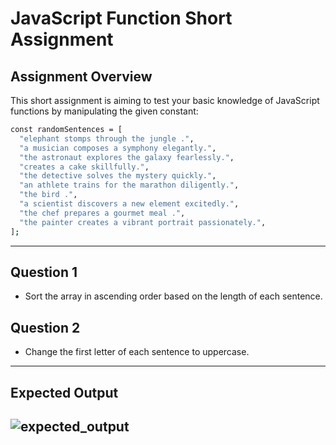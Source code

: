 # JavaScript Function Short Assignment

## **Assignment Overview**

This short assignment is aiming to test your basic knowledge of JavaScript functions by manipulating the given constant:

```bash
const randomSentences = [
  "elephant stomps through the jungle .",
  "a musician composes a symphony elegantly.",
  "the astronaut explores the galaxy fearlessly.",
  "creates a cake skillfully.",
  "the detective solves the mystery quickly.",
  "an athlete trains for the marathon diligently.",
  "the bird .",
  "a scientist discovers a new element excitedly.",
  "the chef prepares a gourmet meal .",
  "the painter creates a vibrant portrait passionately.",
];
```

---

## **Question 1**

- Sort the array in ascending order based on the length of each sentence.

## **Question 2**

- Change the first letter of each sentence to uppercase.

---

## **Expected Output**

![expected_output](https://github.com/user-attachments/assets/74f58185-ea55-4c81-9d93-749749561b00)
---
